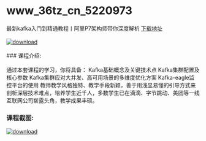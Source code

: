 # www_36tz_cn_5220973
最新kafka入门到精通教程丨阿里P7架构师带你深度解析
[下载地址](http://www.36tz.cn/article/5220973 "下载地址")
<br/></br>[![download](http://36tz.cn/muke_img/2021_09_1-5-300x277.png "下载地址")](http://www.36tz.cn/article/5220973 "下载地址")
<br/></br>### 课程介绍:<br/></br>通过本套课程的学习，你将具备：
Kafka基础概念及关键技术点
Kafka集群配置及核心参数
Kafka集群应对大并发、高可用场景的多维度优化方案
Kafka-eagle监控平台的使用
教师教学风格独特、教学手段新颖，善于用浅显易懂的引导方式来剖析深层技术难点，培养学生近千人，多数学生已在滴滴、字节跳动、美团等一线互联网公司崭露头角，教学成果丰硕。

### 课程截图:
[![download](http://36tz.cn/muke_img/2021_09_2-5.png "下载地址")](http://www.36tz.cn/article/5220973 "下载地址")
